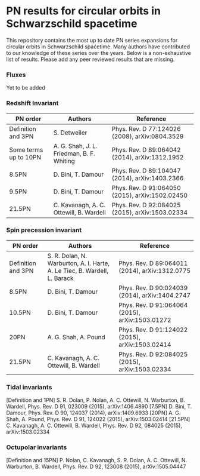 # PN results for circular orbits in Schwarzschild spacetime

This repository contains the most up to date PN series expansions for circular orbits in Schwarzschild spacetime. Many authors have contributed to our knowledge of these series over the years. Below is a non-exhaustive list of results. Please add any peer reviewed results that are missing.

### Fluxes

Yet to be added

### Redshift Invariant

| PN order 				| Authors								    | Reference										  |
|-----------------------|-------------------------------------------|-------------------------------------------------|
| Definition and 3PN 	| S. Detweiler							    | Phys. Rev. D 77:124026 (2008), arXiv:0804.3529  |
| Some terms up to 10PN | A. G. Shah, J. L. Friedman, B. F. Whiting | Phys. Rev. D 89:064042 (2014), arXiv:1312.1952  |
| 8.5PN 				| D. Bini, T. Damour                        | Phys. Rev. D 89:104047 (2014), arXiv:1403.2366  |
| 9.5PN 				| D. Bini, T. Damour                        | Phys. Rev. D 91:064050 (2015), arXiv:1502.02450 |
| 21.5PN 				| C. Kavanagh, A. C. Ottewill, B. Wardell   | Phys. Rev. D 92:084025 (2015), arXiv:1503.02334 |

### Spin precession invariant

| PN order 				| Authors								    								| Reference										  |
|-----------------------|---------------------------------------------------------------------------|-------------------------------------------------|
| Definition and 3PN    | S. R. Dolan, N. Warburton, A. I. Harte, A. Le Tiec, B. Wardell, L. Barack | Phys. Rev. D 89:064011 (2014), arXiv:1312.0775  |
| 8.5PN					| D. Bini, T. Damour														| Phys. Rev. D 90:024039 (2014), arXiv:1404.2747  |
| 10.5PN				| D. Bini, T. Damour														| Phys. Rev. D 91:064064 (2015), arXiv:1503.01272 |
| 20PN					| A. G. Shah, A. Pound														| Phys. Rev. D 91:124022 (2015), arXiv:1503.02414 |
| 21.5PN				| C. Kavanagh, A. C. Ottewill, B. Wardell									| Phys. Rev. D 92:084025 (2015), arXiv:1503.02334 |

### Tidal invariants

[Definition and 1PN] S. R. Dolan, P. Nolan, A. C. Ottewill, N. Warburton, B. Wardell, Phys. Rev. D 91, 023009 (2015), arXiv:1406.4890 
[7.5PN] D. Bini, T. Damour, Phys. Rev. D 90, 124037 (2014), arXiv:1409.6933
[20PN] A. G. Shah, A. Pound, Phys. Rev. D 91, 124022 (2015), arXiv:1503.02414
[21.5PN] C. Kavanagh, A. C. Ottewill, B. Wardell, Phys. Rev. D 92, 084025 (2015), arXiv:1503.02334

### Octupolar invariants

[Definition and 15PN] P. Nolan, C. Kavanagh, S. R. Dolan, A. C. Ottewill, N. Warburton, B. Wardell, Phys. Rev. D 92, 123008 (2015), arXiv:1505.04447